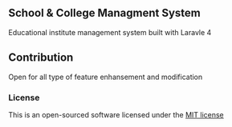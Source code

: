 ## School & College Managment System

Educational institute management system built with Laravle 4


## Contribution

Open for all type of feature enhansement and modification 

### License

This is an open-sourced software licensed under the [MIT license](http://opensource.org/licenses/MIT)

